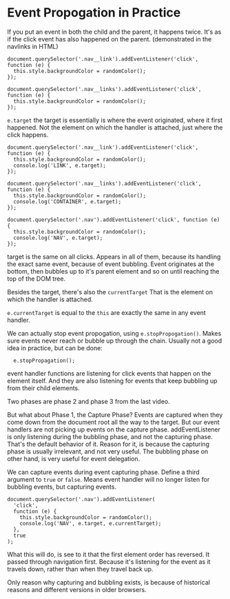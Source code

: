 # Event Propogation in Practice

If you put an event in both the child and the parent, it happens twice.
It's as if the click event has also happened on the parent. (demonstrated in the navlinks in HTML)

```
document.querySelector('.nav__link').addEventListener('click', function (e) {
  this.style.backgroundColor = randomColor();
});

document.querySelector('.nav__links').addEventListener('click', function (e) {
  this.style.backgroundColor = randomColor();
});
```

`e.target` the target is essentially is where the event originated, where it first happened. Not the element on which the handler is attached, just where the click happens.

```
document.querySelector('.nav__link').addEventListener('click', function (e) {
  this.style.backgroundColor = randomColor();
  console.log('LINK', e.target);
});

document.querySelector('.nav__links').addEventListener('click', function (e) {
  this.style.backgroundColor = randomColor();
  console.log('CONTAINER', e.target);
});

document.querySelector('.nav').addEventListener('click', function (e) {
  this.style.backgroundColor = randomColor();
  console.log('NAV', e.target);
});
```

target is the same on all clicks. Appears in all of them, because its handling the exact same event, because of event bubbling. Event originates at the bottom, then bubbles up to it's parent element and so on until reaching the top of the DOM tree.

Besides the target, there's also the `currentTarget` That is the element on which the handler is attached.

`e.currentTarget` is equal to the `this` are exactly the same in any event handler.

We can actually stop event propogation, using `e.stopPropogation()`. Makes sure events never reach or bubble up through the chain. Usually not a good idea in practice, but can be done:

```
  e.stopPropagation();
```

event handler functions are listening for click events that happen on the element itself. And they are also listening for events that keep bubbling up from their child elements.

Two phases are phase 2 and phase 3 from the last video.

But what about Phase 1, the Capture Phase? Events are captured when they come down from the document root all the way to the target. But our event handlers are not picking up events on the capture phase. addEventListener is only listening during the bubbling phase, and not the capturing phase. That's the default behavior of it. Reason for it, is because the capturing phase is usually irrelevant, and not very useful. The bubbling phase on other hand, is very useful for event delegation.

We can capture events during event capturing phase. Define a third argument to `true` or `false`. Means event handler will no longer listen for bubbling events, but capturing events.

```
document.querySelector('.nav').addEventListener(
  'click',
  function (e) {
    this.style.backgroundColor = randomColor();
    console.log('NAV', e.target, e.currentTarget);
  },
  true
);
```

What this will do, is see to it that the first element order has reversed. It passed through navigation first. Because it's listening for the event as it travels down, rather than when they travel back up.

Only reason why capturing and bubbling exists, is because of historical reasons and different versions in older browsers.
